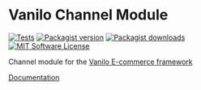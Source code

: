 # Vanilo Channel Module

[![Tests](https://img.shields.io/github/workflow/status/vanilophp/channel/tests/master?style=flat-square)](https://github.com/vanilophp/channel/actions?query=workflow%3Atests)
[![Packagist version](https://img.shields.io/packagist/v/vanilo/channel.svg?style=flat-square)](https://packagist.org/packages/vanilo/channel)
[![Packagist downloads](https://img.shields.io/packagist/dt/vanilo/channel.svg?style=flat-square)](https://packagist.org/packages/vanilo/channel)
[![MIT Software License](https://img.shields.io/badge/license-MIT-blue.svg?style=flat-square)](LICENSE.md)

Channel module for the [Vanilo E-commerce framework](https://vanilo.io)

[Documentation](https://vanilo.io/docs/master/channels)

